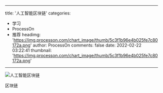 
---
title: '人工智能区块链'
categories: 
 - 学习
 - ProcessOn
 - 推荐
headimg: 'https://img.processon.com/chart_image/thumb/5c3f1b96e4b025fe7c80172a.png'
author: ProcessOn
comments: false
date: 2022-02-22 03:22:41
thumbnail: 'https://img.processon.com/chart_image/thumb/5c3f1b96e4b025fe7c80172a.png'
---

<div>   
<img class="thumb" alt="人工智能区块链" src="https://img.processon.com/chart_image/thumb/5c3f1b96e4b025fe7c80172a.png" referrerpolicy="no-referrer">
<p>区块链</p>  
</div>
            
